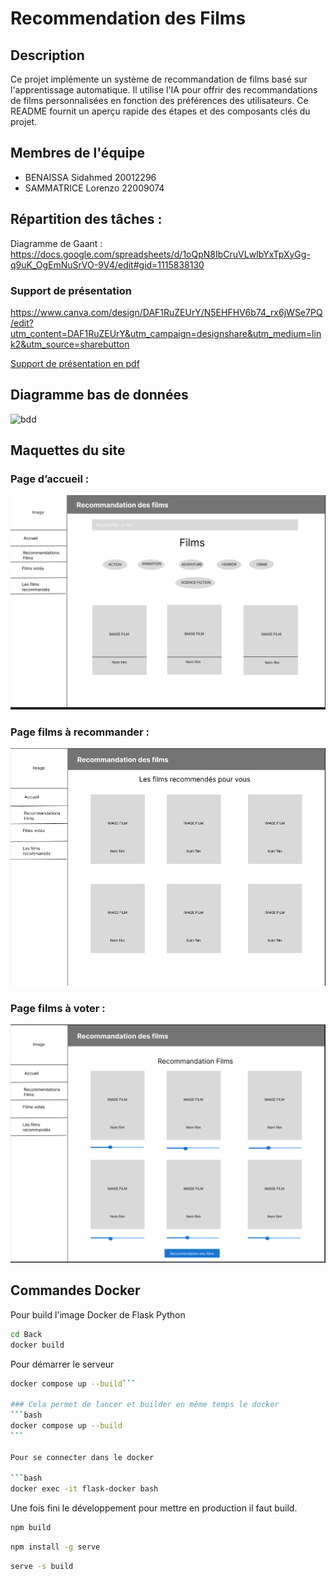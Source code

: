 # Recommendation des Films

## Description

Ce projet implémente un système de recommandation de films basé sur l'apprentissage automatique. Il utilise l'IA pour offrir des recommandations de films personnalisées en fonction des préférences des utilisateurs. Ce README fournit un aperçu rapide des étapes et des composants clés du projet.

## Membres de l'équipe

- BENAISSA Sidahmed 20012296
- SAMMATRICE Lorenzo 22009074

## Répartition des tâches :

Diagramme de Gaant : https://docs.google.com/spreadsheets/d/1oQpN8IbCruVLwIbYxTpXyGg-q9uK_OgEmNuSrVO-9V4/edit#gid=1115838130

### Support de présentation
https://www.canva.com/design/DAF1RuZEUrY/N5EHFHV6b74_rx6jWSe7PQ/edit?utm_content=DAF1RuZEUrY&utm_campaign=designshare&utm_medium=link2&utm_source=sharebutton

[Support de présentation en pdf](Oral%20projet%20recommendation%20des%20films.pdf)

## Diagramme bas de données

![bdd](https://github.com/Sidahmed-ben/recommendation-des-films/assets/90385023/045ff928-d5a3-47d1-a1dd-acd200c3e7be)

## Maquettes du site

### Page d’accueil :
![maquette](https://raw.githubusercontent.com/Sidahmed-ben/recommendation-des-films/main/maquette/PageAccueil.png)

### Page films à recommander :
![maquette](https://raw.githubusercontent.com/Sidahmed-ben/recommendation-des-films/main/maquette/FilmsRecommende.png)

### Page films à voter :
![maquette](https://raw.githubusercontent.com/Sidahmed-ben/recommendation-des-films/main/maquette/recommendationDesFilmVoter.png)


## Commandes Docker

Pour build l'image Docker de Flask Python

```bash
cd Back
docker build
```

Pour démarrer le serveur

````bash
docker compose up --build```

### Cela permet de lancer et builder en même temps le docker
```bash
docker compose up --build
```

Pour se connecter dans le docker

```bash
docker exec -it flask-docker bash
````

Une fois fini le développement pour mettre en production il faut build.

```bash
npm build
```

```bash
npm install -g serve
```

```bash
serve -s build
```
